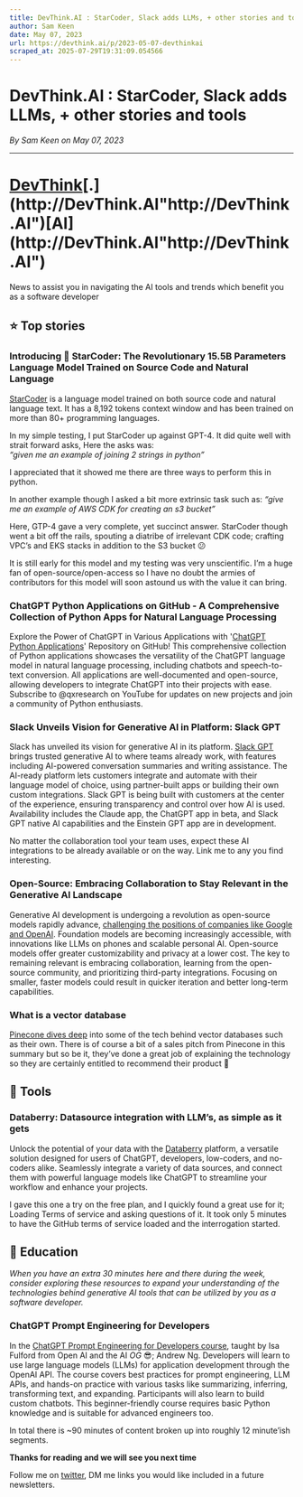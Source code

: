```yaml
---
title: DevThink.AI : StarCoder, Slack adds LLMs, + other stories and tools
author: Sam Keen
date: May 07, 2023
url: https://devthink.ai/p/2023-05-07-devthinkai
scraped_at: 2025-07-29T19:31:09.054566
---
```


# DevThink.AI : StarCoder, Slack adds LLMs, + other stories and tools

*By Sam Keen on May 07, 2023*

---

# [DevThink]("http://DevThink.AI")[.](http://DevThink.AI"http://DevThink.AI")[AI](http://DevThink.AI"http://DevThink.AI")

News to assist you in navigating the AI tools and trends which benefit you as a software developer



## ⭐️ Top stories

### **Introducing** 💫 **StarCoder: The Revolutionary 15.5B Parameters Language Model Trained on Source Code and Natural Language**

[StarCoder]("https://huggingface.co/bigcode") is a language model trained on both source code and natural language text. It has a 8,192 tokens context window and has been trained on more than 80+ programming languages.

In my simple testing, I put StarCoder up against GPT-4. It did quite well with strait forward asks, Here the asks was:  
*“given me an example of joining 2 strings in python”*



I appreciated that it showed me there are three ways to perform this in python.

In another example though I asked a bit more extrinsic task such as: *“give me an example of AWS CDK for creating an s3 bucket”*

Here, GTP-4 gave a very complete, yet succinct answer. StarCoder though went a bit off the rails, spouting a diatribe of irrelevant CDK code; crafting VPC’s and EKS stacks in addition to the S3 bucket 😕

It is still early for this model and my testing was very unscientific. I’m a huge fan of open-source/open-access so I have no doubt the armies of contributors for this model will soon astound us with the value it can bring.

### **ChatGPT Python Applications on GitHub - A Comprehensive Collection of Python Apps for Natural Language Processing**

Explore the Power of ChatGPT in Various Applications with '[ChatGPT Python Applications]("https://github.com/xiaowuc2/ChatGPT-Python-Applications")' Repository on GitHub! This comprehensive collection of Python applications showcases the versatility of the ChatGPT language model in natural language processing, including chatbots and speech-to-text conversion. All applications are well-documented and open-source, allowing developers to integrate ChatGPT into their projects with ease. Subscribe to @qxresearch on YouTube for updates on new projects and join a community of Python enthusiasts.

### **Slack Unveils Vision for Generative AI in Platform: Slack GPT**

Slack has unveiled its vision for generative AI in its platform. [Slack GPT]("https://slack.com/intl/en-gb/blog/news/introducing-slack-gpt") brings trusted generative AI to where teams already work, with features including AI-powered conversation summaries and writing assistance. The AI-ready platform lets customers integrate and automate with their language model of choice, using partner-built apps or building their own custom integrations. Slack GPT is being built with customers at the center of the experience, ensuring transparency and control over how AI is used. Availability includes the Claude app, the ChatGPT app in beta, and Slack GPT native AI capabilities and the Einstein GPT app are in development.

No matter the collaboration tool your team uses, expect these AI integrations to be already available or on the way. Link me to any you find interesting.

### **Open-Source: Embracing Collaboration to Stay Relevant in the Generative AI Landscape**

Generative AI development is undergoing a revolution as open-source models rapidly advance, [challenging the positions of companies like Google and OpenAI]("https://www.semianalysis.com/p/google-we-have-no-moat-and-neither"). Foundation models are becoming increasingly accessible, with innovations like LLMs on phones and scalable personal AI. Open-source models offer greater customizability and privacy at a lower cost. The key to remaining relevant is embracing collaboration, learning from the open-source community, and prioritizing third-party integrations. Focusing on smaller, faster models could result in quicker iteration and better long-term capabilities.

### What is a vector database

[Pinecone dives deep]("https://www.pinecone.io/learn/vector-database/") into some of the tech behind vector databases such as their own. There is of course a bit of a sales pitch from Pinecone in this summary but so be it, they’ve done a great job of explaining the technology so they are certainly entitled to recommend their product 🙂





## 🧰 Tools

### **Databerry: Datasource integration with LLM’s, as simple as it gets**

Unlock the potential of your data with the [Databerry]("https://docs.databerry.ai/introduction") platform, a versatile solution designed for users of ChatGPT, developers, low-coders, and no-coders alike. Seamlessly integrate a variety of data sources, and connect them with powerful language models like ChatGPT to streamline your workflow and enhance your projects.

I gave this one a try on the free plan, and I quickly found a great use for it; Loading Terms of service and asking questions of it. It took only 5 minutes to have the GitHub terms of service loaded and the interrogation started.





## 🏫 Education

*When you have an extra 30 minutes here and there during the week, consider exploring these resources to expand your understanding of the technologies behind generative AI tools that can be utilized by you as a software developer.*

### ChatGPT Prompt Engineering for Developers

In the [ChatGPT Prompt Engineering for Developers course]("https://www.deeplearning.ai/short-courses/chatgpt-prompt-engineering-for-developers/"), taught by Isa Fulford from Open AI and the AI *OG* 😎; Andrew Ng. Developers will learn to use large language models (LLMs) for application development through the OpenAI API. The course covers best practices for prompt engineering, LLM APIs, and hands-on practice with various tasks like summarizing, inferring, transforming text, and expanding. Participants will also learn to build custom chatbots. This beginner-friendly course requires basic Python knowledge and is suitable for advanced engineers too.

In total there is ~90 minutes of content broken up into roughly 12 minute’ish segments.





**Thanks for reading and we will see you next time**

Follow me on [twitter]("https://twitter.com/devthinkai"), DM me links you would like included in a future newsletters.
